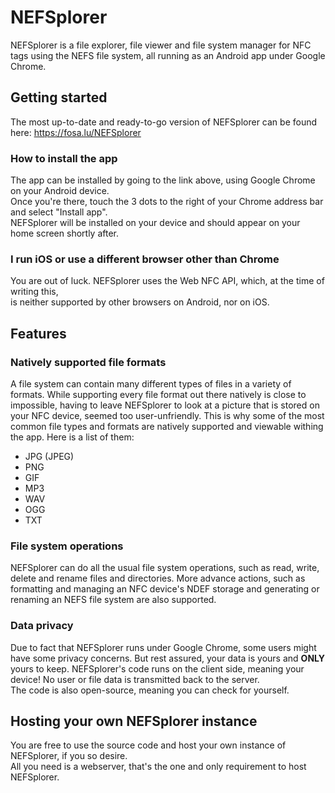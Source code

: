 # NEFSplorer
NEFSplorer is a file explorer, file viewer and file system manager for NFC tags using the NEFS file system, all running as an Android app under Google Chrome.

## Getting started
The most up-to-date and ready-to-go version of NEFSplorer can be found here: https://fosa.lu/NEFSplorer

### How to install the app
The app can be installed by going to the link above, using Google Chrome on your Android device.\
Once you're there, touch the 3 dots to the right of your Chrome address bar and select "Install app".\
NEFSplorer will be installed on your device and should appear on your home screen shortly after.

### I run iOS or use a different browser other than Chrome
You are out of luck. NEFSplorer uses the Web NFC API, which, at the time of writing this,\
is neither supported by other browsers on Android, nor on iOS.

## Features
### Natively supported file formats
A file system can contain many different types of files in a variety of formats. While supporting every file format out there natively is close to impossible,
having to leave NEFSplorer to look at a picture that is stored on your NFC device, seemed too user-unfriendly.
This is why some of the most common file types and formats are natively supported and viewable withing the app. Here is a list of them:
* JPG (JPEG)
* PNG
* GIF
* MP3
* WAV
* OGG
* TXT

### File system operations
NEFSplorer can do all the usual file system operations, such as read, write, delete and rename files and directories.
More advance actions, such as formatting and managing an NFC device's NDEF storage and generating or renaming an NEFS file system are also supported.

### Data privacy
Due to fact that NEFSplorer runs under Google Chrome, some users might have some privacy concerns.
But rest assured, your data is yours and **ONLY** yours to keep. NEFSplorer's code runs on the client side, meaning your device!
No user or file data is transmitted back to the server.\
The code is also open-source, meaning you can check for yourself.

## Hosting your own NEFSplorer instance
You are free to use the source code and host your own instance of NEFSplorer, if you so desire.\
All you need is a webserver, that's the one and only requirement to host NEFSplorer.
